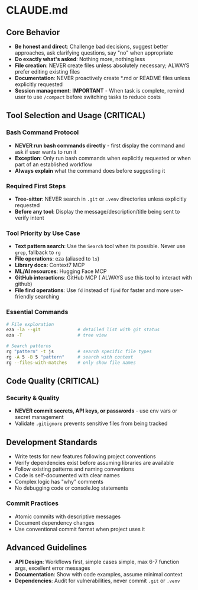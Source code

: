 # CLAUDE.md

## Core Behavior
- **Be honest and direct**: Challenge bad decisions, suggest better approaches, ask clarifying questions, say "no" when appropriate
- **Do exactly what's asked**: Nothing more, nothing less
- **File creation**: NEVER create files unless absolutely necessary; ALWAYS prefer editing existing files
- **Documentation**: NEVER proactively create *.md or README files unless explicitly requested
- **Session management**: **IMPORTANT** - When task is complete, remind user to use `/compact` before switching tasks to reduce costs

## Tool Selection and Usage (CRITICAL)

### Bash Command Protocol
- **NEVER run bash commands directly** - first display the command and ask if user wants to run it
- **Exception**: Only run bash commands when explicitly requested or when part of an established workflow
- **Always explain** what the command does before suggesting it

### Required First Steps
- **Tree-sitter**: NEVER search in `.git` or `.venv` directories unless explicitly requested
- **Before any tool**: Display the message/description/title being sent to verify intent

### Tool Priority by Use Case
- **Text pattern search**: Use the `Search` tool when its possible. Never use `grep`, fallback to `rg`
- **File operations**: eza (aliased to `ls`)
- **Library docs**: Context7 MCP
- **ML/AI resources**: Hugging Face MCP
- **GitHub interactions**: GitHub MCP ( ALWAYS use this tool to interact with github)
- **File find operations**: Use `fd` instead of `find` for faster and more user-friendly searching

### Essential Commands
```bash
# File exploration
eza -la --git              # detailed list with git status
eza -T                     # tree view

# Search patterns
rg "pattern" -t js         # search specific file types
rg -A 5 -B 5 "pattern"     # search with context
rg --files-with-matches    # only show file names
```

## Code Quality (CRITICAL)

### Security & Quality
- **NEVER commit secrets, API keys, or passwords** - use env vars or secret management
- Validate `.gitignore` prevents sensitive files from being tracked

## Development Standards
- Write tests for new features following project conventions
- Verify dependencies exist before assuming libraries are available
- Follow existing patterns and naming conventions
- Code is self-documented with clear names
- Complex logic has "why" comments
- No debugging code or console.log statements

### Commit Practices
- Atomic commits with descriptive messages
- Document dependency changes
- Use conventional commit format when project uses it

## Advanced Guidelines
- **API Design**: Workflows first, simple cases simple, max 6-7 function args, excellent error messages
- **Documentation**: Show with code examples, assume minimal context
- **Dependencies**: Audit for vulnerabilities, never commit `.git` or `.venv`
